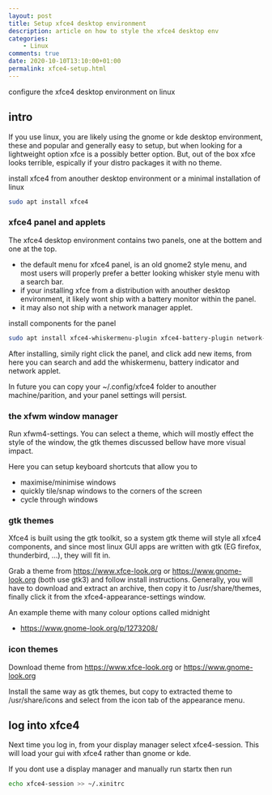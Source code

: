 ```yaml
---
layout: post
title: Setup xfce4 desktop environment
description: article on how to style the xfce4 desktop env
categories:
    - Linux
comments: true
date: 2020-10-10T13:10:00+01:00
permalink: xfce4-setup.html
---
```


configure the xfce4 desktop environment on linux

## intro

If you use linux, you are likely using the gnome or kde desktop environment, these and popular and generally easy to setup, but when looking for a lightweight option xfce is a possibly better option. But, out of the box xfce looks terrible, espically if your distro packages it with no theme.

install xfce4 from anouther desktop environment or a minimal installation of linux
```sh
sudo apt install xfce4
```

### xfce4 panel and applets

The xfce4 desktop environment contains two panels, one at the bottem and one at the top.

- the default menu for xfce4 panel, is an old gnome2 style menu, and most users will properly prefer a better looking whisker style menu with a search bar.
- if your installing xfce from a distribution with anouther desktop environment, it likely wont ship with a battery monitor within the panel.
- it may also not ship with a network manager applet.

install components for the panel
```sh
sudo apt install xfce4-whiskermenu-plugin xfce4-battery-plugin network-manager-gnome
```
After installing, simily right click the panel, and click add new items, from here you can search and add the whiskermenu, battery indicator and network applet.

In future you can copy your ~/.config/xfce4 folder to anouther machine/parition, and your panel settings will persist.

### the xfwm window manager

Run xfwm4-settings. You can select a theme, which will mostly effect the style of the window, the gtk themes discussed bellow have more visual impact.

Here you can setup keyboard shortcuts that allow you to
- maximise/minimise windows
- quickly tile/snap windows to the corners of the screen
- cycle through windows

### gtk themes
Xfce4 is built using the gtk toolkit, so a system gtk theme will style all xfce4 components, and since most linux GUI apps are written with gtk (EG firefox, thunderbird, ...), they will fit in.

Grab a theme from https://www.xfce-look.org or https://www.gnome-look.org (both use gtk3) and follow install instructions. Generally, you will have to download and extract an archive, then copy it to /usr/share/themes, finally click it from the xfce4-appearance-settings window.

An example theme with many colour options called midnight
- https://www.gnome-look.org/p/1273208/

### icon themes
Download theme from https://www.xfce-look.org or https://www.gnome-look.org 

Install the same way as gtk themes, but copy to extracted theme to /usr/share/icons and select from the icon tab of the appearance menu.

## log into xfce4
Next time you log in, from your display manager select xfce4-session. This will load your gui with xfce4 rather than gnome or kde. 

If you dont use a display manager and manually run startx then run 
```sh
echo xfce4-session >> ~/.xinitrc
```

